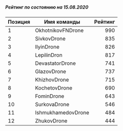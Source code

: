##### Рейтинг по состоянию на 15.08.2020

Позиция|Имя команды|Рейтинг
---|---|---:
1|OkhotnikovFNDrone|990
2|SivkovDrone|835
3|IlyinDrone|826
4|LepilinDron|817
5|DevastatorDrone|741
6|GlazovDrone|737
7|KhizhovDrone|715
8|KochetovDrone|690
9|FominDrone|643
10|SurkovaDrone|546
11|IshmukhamedovDrone|484
12|ZhukovDrone|444
